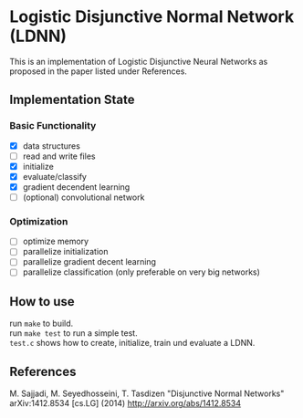 # Logistic Disjunctive Normal Network (LDNN)
This is an implementation of Logistic Disjunctive Neural Networks as proposed in the paper listed under References.

## Implementation State
### Basic Functionality
- [x] data structures
- [ ] read and write files
- [x] initialize
- [x] evaluate/classify
- [x] gradient decendent learning
- [ ] (optional) convolutional network
### Optimization
- [ ] optimize memory
- [ ] parallelize initialization
- [ ] parallelize gradient decent learning
- [ ] parallelize classification (only preferable on very big networks)

## How to use
run `make` to build.  
run `make test` to run a simple test.  
`test.c` shows how to create, initialize, train und evaluate a LDNN.

## References
M. Sajjadi, M. Seyedhosseini, T. Tasdizen "Disjunctive Normal Networks" arXiv:1412.8534 [cs.LG] (2014) http://arxiv.org/abs/1412.8534


